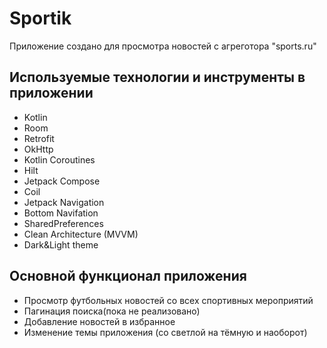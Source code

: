 # Sportik
Приложение создано для просмотра новостей с агреготора "sports.ru"

## Используемые технологии и инструменты в приложении
- Kotlin
- Room
- Retrofit
- OkHttp
- Kotlin Coroutines
- Hilt
- Jetpack Compose
- Coil
- Jetpack Navigation
- Bottom Navifation
- SharedPreferences
- Clean Architecture (MVVM)
- Dark&Light theme 

## Основной функционал приложения
- Просмотр футбольных новостей со всех спортивных мероприятий
- Пагинация поиска(пока не реализовано)
- Добавление новостей в избранное
- Изменение темы приложения (со светлой на тёмную и наоборот)

